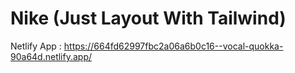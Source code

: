 # Nike (Just Layout With Tailwind)

Netlify App : https://664fd62997fbc2a06a6b0c16--vocal-quokka-90a64d.netlify.app/
